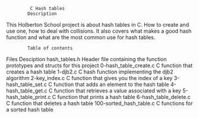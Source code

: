 			 C Hash tables
			Description
This Holberton School project is about hash tables in C. How to create and use one, how to deal with collisions. It also covers what makes a good hash function and what are the most common use for hash tables.

			Table of contents
Files			Desciption
hash_tables.h	Header file containing the function prototypes and structs for this project
0-hash_table_create.c	C function that creates a hash table
1-djb2.c	C hash function implementing the djb2 algorithm
2-key_index.c	C function that gives you the index of a key
3-hash_table_set.c	C function that adds an element to the hash table
4-hash_table_get.c	C function that retrieves a value associated with a key
5-hash_table_print.c	C function that prints a hash table
6-hash_table_delete.c	C function that deletes a hash table
100-sorted_hash_table.c	C functions for a sorted hash table
